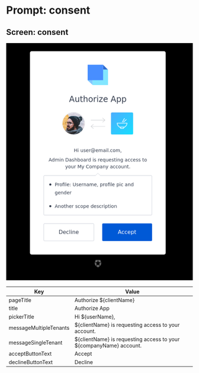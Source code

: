 # Prompt: consent

## Screen: consent

<p style="text-align: center;">
  <img alt="consent reference screenshot" class="ul-prompt-screenshot" data-ul-prompt="consent" src="images/consent.png" />
</p>

|Key|Value|
|----------|----------|
|pageTitle|Authorize ${clientName}|
|title|Authorize App|
|pickerTitle|Hi ${userName},|
|messageMultipleTenants|${clientName} is requesting access to your account.|
|messageSingleTenant|${clientName} is requesting access to your ${companyName} account.|
|acceptButtonText|Accept|
|declineButtonText|Decline|
